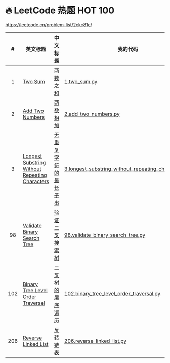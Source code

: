 # 🔥 LeetCode 热题 HOT 100

https://leetcode.cn/problem-list/2ckc81c/

| # | 英文标题 | 中文标题 | 我的代码 | 题目内容 | 难度 | 通过率 |
|:-:|---------|--------|---------|---------|-----|-------|
|1|[Two Sum](https://leetcode.cn/problems/two-sum)|[两数之和](https://leetcode.cn/problems/two-sum)|[1.two_sum.py](1.two_sum.py)|[点击打开](1.two_sum.md)|EASY|52.83%|
|2|[Add Two Numbers](https://leetcode.cn/problems/add-two-numbers)|[两数相加](https://leetcode.cn/problems/add-two-numbers)|[2.add_two_numbers.py](2.add_two_numbers.py)|[点击打开](2.add_two_numbers.md)|MEDIUM|42.25%|
|3|[Longest Substring Without Repeating Characters](https://leetcode.cn/problems/longest-substring-without-repeating-characters)|[无重复字符的最长子串](https://leetcode.cn/problems/longest-substring-without-repeating-characters)|[3.longest_substring_without_repeating_characters.py](3.longest_substring_without_repeating_characters.py)|[点击打开](3.longest_substring_without_repeating_characters.md)|MEDIUM|39.06%|
|98|[Validate Binary Search Tree](https://leetcode.cn/problems/validate-binary-search-tree)|[验证二叉搜索树](https://leetcode.cn/problems/validate-binary-search-tree)|[98.validate_binary_search_tree.py](98.validate_binary_search_tree.py)|[点击打开](98.validate_binary_search_tree.md)|MEDIUM|36.67%|
|102|[Binary Tree Level Order Traversal](https://leetcode.cn/problems/binary-tree-level-order-traversal)|[二叉树的层序遍历](https://leetcode.cn/problems/binary-tree-level-order-traversal)|[102.binary_tree_level_order_traversal.py](102.binary_tree_level_order_traversal.py)|[点击打开](102.binary_tree_level_order_traversal.md)|MEDIUM|65.26%|
|206|[Reverse Linked List](https://leetcode.cn/problems/reverse-linked-list)|[反转链表](https://leetcode.cn/problems/reverse-linked-list)|[206.reverse_linked_list.py](206.reverse_linked_list.py)|[点击打开](206.reverse_linked_list.md)|EASY|73.36%|
